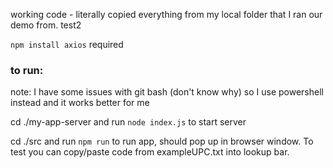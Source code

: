 working code - literally copied everything from my local folder that I ran our demo from.
test2

`npm install axios` required

### to run:

note: I have some issues with git bash (don't know why) so I use powershell instead and it works better for me


cd ./my-app-server and run `node index.js` to start server

cd ./src and run `npm run` to run app, should pop up in browser window. 
To test you can copy/paste code from exampleUPC.txt into lookup bar.







